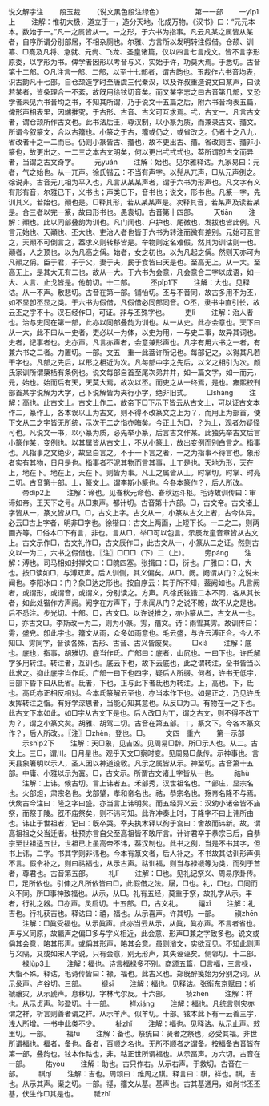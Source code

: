 <!-- { "loadSidebar": true } -->
说文解字注
　　段玉裁
　　（说文黑色段注绿色）
　　
　　第一一部
　　一yīp1上
　　注解：惟初大极，道立于一，造分天地，化成万物。《汉书》曰：“元元本本。数始于一。”凡一之属皆从一。一之形，于六书为指事。凡云凡某之属皆从某者，自序所谓分别部居，不相杂厕也。尔雅、方言所以发明转注假借。仓颉、训纂、□熹及凡将、急就、元尙、飞龙、圣皇诸篇，仅以四言七言成文。皆不言字形原委，以字形为书。俾学者因形以考音与义，实始于许，功莫大焉。于悉切。古音第十二部。○凡注言一部、二部，以至十七部者，谓古韵也。玉裁作六书音均表，识古韵凡十七部。自仓颉造字时至唐虞三代秦汉，以及许叔重造说文曰某声，曰读若某者，皆条理合一不紊，故旣用徐铉切音矣。而又某字志之曰古音第几部，又恐学者未见六书音均之书，不知其所谓，乃于说文十五篇之后，附六书音均表五篇，俾形声相表里，因端推究，于古形、古音、古义可互求焉。弌，古文一。凡言古文者，谓仓颉所作古文也。此书法后王，尊汉制，以小篆为质，而兼录古文、籒文。所谓今叙篆文，合以古籒也。小篆之于古，籒或仍之，或省改之。仍者十之八九，省改者十之一二而已。仍则小篆皆古、籒也，故不更出古、籒。省改则古、籒非小篆也，故更出之。一二三之本古文明矣，何以更出弌弍弎也，葢所谓卽古文而异者，当谓之古文奇字。
　　元yuán
　　注解：始也。见尔雅释诂。九家易曰：元者，气之始也。从一兀声。徐氏锴云：不当有声字。以髡从兀声，□从元声例之。徐说非。古音元兀相为平入也，凡言从某某声者，谓于六书为形声也。凡文字有义有形有音，尔雅已下，义书也；声类巳下，音书也；说文，形书也。凡篆一字，先训其义，若始也，顚也是。□释其形，若从某某声是。次释其音，若某声及读若某是。合三者以完一篆，故曰形书也。愚袁切。古音第十四部。
　　天tiān
　　注解：顚也。此以同部叠韵为训也。凡门闻也、户护也、尾微也，发拔也皆此例。凡言元始也、天顚也、丕大也、吏治人者也皆于六书为转注而微有差别。元始可互言之，天顚不可倒言之，葢求义则转移皆是。举物则定名难假，然其为训诂则一也。顚者，人之顶也，以为凡高之偁。始者，女之初也，以为凡起之偁。然则天亦可为凡顚之偁。臣于君，子于父，妻于夫，民于食皆曰天是也。至高无上，从一大。至高无上，是其大无有二也，故从一大。于六书为会意，凡会意合二字以成语，如一大、人言、止戈皆是。他前切。十二部。
　　丕pīp1下
　　注解：大也。见释诂。从一不声。敷悲切。古音在第一部。铺怡切。丕与不音同，故古多用不为丕，如不显卽丕显之类。于六书为假借，凡假借必同部同音。○丕，隶书中直引长，故云丕之字不十。汉石经作□，可证。非与丕殊字也。
　　吏lì
　　注解：治人者也。治与吏同在第一部，此亦以同部叠韵为训也。从一从史。此亦会意也。天下曰从一大，此不曰从一史者，吏必以一为体，以史为用，一与史二事，故异其词也。史者，记事者也。史亦声。凡言亦声者，会意兼形声也。凡字有用六书之一者，有兼六书之二者。力置切。一部。文五　重一此葢许所记也。每部记之，以得其凡若干字也。凡部之先后，以形之相近为次。凡每部中字之先后，以义之相引为次。颜氏家训所谓檃栝有条例也。说文每部自首至尾次弟井井，如一篇文字，如一而元，元，始也。始而后有天，天莫大焉，故次以丕。而吏之从一终焉，是也。雍熙校刊部首某字说解为大字，己下说解皆为夹行小字，绝非旧式。
　　□shàng
　　注解：高也。此古文丄。古文上作二，故帝下□下示下皆云从古文上，可以证古文本作二，篆作丄，各本误以丄为古文，则不得不改篆文之上为？，而用上为部首，使下文从二之字皆无所统，示次于二之恉亦晦矣。今正丄为□，？为丄，观者勿疑怪可也。凡说文一书，以小篆为质，必先举小篆，后言古文作某。此独先举古文后言小篆作某，变例也。以其属皆从古文上，不从小篆上，故出变例而别白言之。指事也。凡指事之文绝少，故显白言之。不于一下言之者，一之为指事不待言也。象形者实有其物，日月是也。指事者不泥其物而言其事，丄丅是也。天地为形，天在上，地在下。地在上，天在下。则皆为事。凡丄之属皆从丄。时掌切。时掌、时亮二切。古音第十部。丄，篆文上。谓李斯小篆也。今各本篆作？，后人所改。
　　帝dìp2上
　　注解：谛也。见春秋元命苞、春秋运斗枢。毛诗故训传曰：审谛如帝。王天下之号。从□朿声。都计切。古音第十六部。□，古文帝。古文诸丄字皆从一，篆文皆从□。□，古文上字。古文从一，小篆从古文上者，古今体异。必云□古上字者，明非□字也。徐锴曰：古文上两画，上短下长。一二之二，则两画齐等。□俗本□下有言，非也。言从□，举□可以包言。示辰龙童音章皆从古文上。古文示作□，古文礼作□，古文辰作□，此古文从一，小篆从二之证。然则古文以一为二，六书之假借也。〖注〗□□□（下）二（上）。
　　旁páng
　　注解：溥也。司马相如封禅文曰：□魄四塞。张揖曰：□，衍也。广雅曰：□，大也。按□读如□，与溥双声。后人训侧，其义偏矣。从□。阙。阙谓从门？之说未闻也。李阳冰曰：门？象□达之形也。按自序云：其于所不知，葢阙如也。凡言阙者，或谓形，或谓音，或谓义，分别读之。方声。凡徐氏铉锴二本不同，各从其长者，如此处锴作方声阙。阙字在方声下，于未闻从门？之说不瞭，故不从之是也。后不悉注。步光切。十部。□，古文□。以许说推之，亦小篆从二，古文从一也。□，亦古文□。李斯改一为二，则为小篆。雱，籒文。诗：雨雪其雱。故训传曰：雱，盛皃。卽此字也。籒文从雨，众多如雨意也。毛云盛，与许云溥正合。今人不知□、雱同字，音读各殊，古形、古音、古义皆废矣。
　　□xià
　　注解：底也。底也，指事，胡雅切。底当作氐。广部曰：底者，山凥也。一曰下也。许氏解字多用转注。转注者，互训也。底云下也，故下云底也，此之谓转注，全书皆当以此求之。抑此底字当作氐。广部一曰下也四字，疑后人所缀。何者，许书无低字，日部下昏下曰从氐省。氐者，下也，正与此下者氐也为转注。上，高也。下，氐也。高氐亦正相反相对。今本氐篆解云至也，亦当本作下也。如是正之，乃见许氏发挥转注之恉。有好学深思者，当能心知其意也。从反□为□。有物在一之下也。此古文下本如此，如□字从古文下是也。后人改□为丅，谓之古文，则不得不改丅为？，谓之小篆文矣。胡雅、胡驾二切。古音在第五部。丅，篆文下。今各本篆文作？，后人所改。。〖注〗□zhèn，登也。□。
　　文四　重六
　　第一示部
　　示shìp2下
　　注解：天□象，见吉凶。见周易□辞。所□示人也。从二。古文上。三□，谓川。日月星也。观乎天文□察时变。见周易□彖传。示神事也。言天县象箸明以示人，圣人因以神道设敎。凡示之属皆从示。神至切。古音第十五部。中庸、小雅以示为寘。□，古文示。所谓古文诸丄字皆从一也。
　　祜hù
　　注解：上讳。候古切。言上讳者五。禾部秀，汉世祖名也。艹部庄，显宗名也。火部炟，肃宗名也。戈部肈，孝和帝名也。祜，恭宗名也。殇帝名隆不与焉。伏矦古今注曰：隆之字曰盛。亦当言上讳明矣。而五经异义云：汉幼小诸帝皆不庙祭，而祭于陵。旣不庙祭矣，则不讳可知。此许冲奏上时，于隆字不曰上讳所由也。讳止于世祖者，记曰：旣卒哭。宰夫执木铎以徇于宫曰：舍故而讳新。故，谓高祖祖之父当迁者。杜预亦言自父至高祖皆不敢厈言。计许君卒于恭宗已后，自恭宗至世祖适五世，世祖已上虽高帝不讳，葢汉制也。此书之例，当是不书其字，但书上讳，二字。书其字则非讳也。今本有篆文者，后人补之。不书故其诂训形声俱不言。假令补之，则曰祜福也，从示古声。祜训福，则当与禄禠等为类，而列于首者，尊君也。古音第五部。
　　礼lǐ
　　注解：□也。见礼记祭义、周易序卦传。□，足所依也。引伸之凡所依皆曰□，此假借之法。屦，□也。礼，□也。□同而义不同。所□事神致福也。从示，从□。礼有五经，莫重于祭，故礼字从示。丰者，行礼之器。□亦声。灵启切。十五部。□，古文礼。
　　禧xī
　　注解：礼吉也。行礼获吉也。释诂曰：禧，福也。从示喜声。许其切。一部。
　　禛zhēn
　　注解：□眞受福也。从示眞声。此亦当云从示，从眞，眞亦声。不言者省也。声与义同原，故龤声之偏□多与字义相近，此会意、形声□兼之字致多也。说文或偁其会意，略其形声。或偁其形声，略其会意。虽则渻文，实欲互见。不知此则声与义隔，又或如宋人字说，只有会意，别无形声，其失诬诬矣。侧邻切。十二部。
　　禄lùp3上
　　注解：福也。诗言福禄多不别。商颂五篇，□言福，三言禄，大恉不殊。释诂，毛诗传皆曰：禄，福也。此古义也。郑旣醉笺始为分别之词。从示彔声。卢谷切。三部。
　　禠sī
　　注解：福也。见释诂。张衡东京赋曰：祈禠禳灾。从示虒声。息移切。字林弋尔反。十六部。
　　祯zhēn
　　注解：祥也。从示贞声。陟盈切。十一部。
　　祥xiáng
　　注解：福也。凡统言则灾亦谓之祥，析言则善者谓之祥。从示羊声。似羊切。十部。铉本此下有一云善三字，浅人所增。一书中此类不少。
　　祉zhǐ
　　注解：福也。见释诂。从示止声。敕里切。一部。
　　福fú
　　注解：备也。祭统曰：贤者之祭也，必受其福。非世所谓福也。福者，备也。备者，百顺之名也。无所不顺者之谓备。按福备古音皆在第一部，叠韵也。铉本作祜也，非。祜正世所谓福也。从示畐声。方六切。古音在一部。
　　佑yòu
　　注解：助也。古只作右。从示右声。于救切。古音在一部。
　　祺qí
　　注解：吉也。周颂曰：维周之祺。释言曰：祺，祥也。祺，吉也。从示其声。渠之切。一部。禥，籒文从基。基声也。古其基通用，如尚书丕丕基，伏生作□其是也。
　　祗zhī

